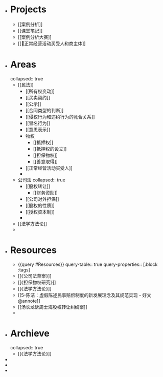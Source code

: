 - # Projects
	- [[案例分析]]
	- [[课堂笔记]]
	- [[案例分析大赛]]
	- [[📝正常经营活动买受人和商主体]]
- # Areas
  collapsed:: true
	- [[民法]]
		- [[所有权变动]]
		- [[买卖契约]]
		- [[公示]]
		- [[合同类型的判断]]
		- [[侵权行为和违约行为的竞合关系]]
		- [[冒名行为]]
		- [[意思表示]]
		- 物权
			- [[抵押权]]
			- [[抵押权的设立]]
			- [[担保物权]]
			- [[善意取得]]
		- [[正常经营活动买受人]]
		-
	- 公司法
	  collapsed:: true
		- [[股权转让]]
			- [[财务资助]]
		- [[公司对外担保]]
		- [[股权的性质]]
		- [[授权资本制]]
		-
	- [[法学方法论]]
	-
- # Resources
	- {{query #Resources}}
	  query-table:: true
	  query-properties:: [:block :tags]
	- [[《公司法草案》]]
	- [[《担保物权研究》]]
	- [[《法学方法论》]]
	- [[5-陈洁：虚假陈述民事赔偿制度的新发展理念及其规范实现 - 好文@annote]]
	- [[汤长龙诉周士海股权转让纠纷案]]
	-
- # Archieve
  collapsed:: true
	- [[《法学方法论》]]
-
-
-